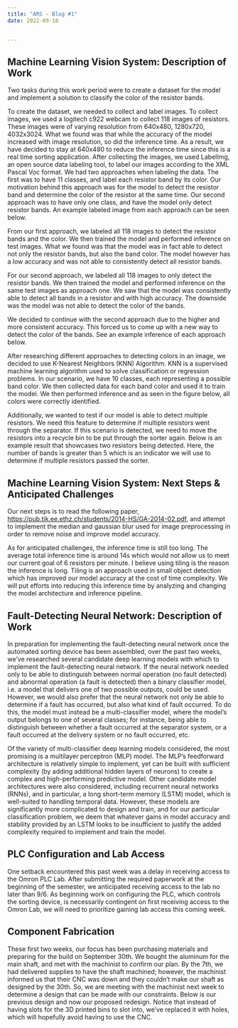 ```yaml
---
title: "ARS - Blog #1"
date: 2022-09-10


---
```




## Machine Learning Vision System: Description of Work


Two tasks during this work period were to create a dataset for the model and implement a solution to classify the color of the resistor bands.

To create the dataset, we needed to collect and label images. To collect images, we used a logitech c922 webcam to collect 118 images of resistors. These images were of varying resolution from 640x480, 1280x720, 4032x3024. What we found was that while the accuracy of the model increased with image resolution, so did the inference time. As a result, we have decided to stay at 640x480 to reduce the inference time since this is a real time sorting application. After collecting the images, we used LabelImg, an open source data labeling tool, to label our images according to the XML Pascal Voc format. We had two approaches when labeling the data. The first was to have 11 classes, and label each resistor band by its color. Our motivation behind this approach was for the model to detect the resistor band and determine the color of the resistor at the same time. Our second approach was to have only one class, and have the model only detect resistor bands. An example labeled image from each approach can be seen below.




From our first approach, we labeled all 118 images to detect the resistor bands and the color. We then trained the model and performed inference on test images. What we found was that the model was in fact able to detect not only the resistor bands, but also the band color. The model however has a low accuracy and was not able to consistently detect all resistor bands.

For our second approach, we labeled all 118 images to only detect the resistor bands. We then trained the model and performed inference on the same test images as approach one. We saw that the model was consistently able to detect all bands in a resistor and with high accuracy. The downside was the model was not able to detect the color of the bands.

We decided to continue with the second approach due to the higher and more consistent accuracy. This forced us to come up with a new way to detect the color of the bands. See an example inference of each approach below.



After researching different approaches to detecting colors in an image, we decided to use K-Nearest Neighbors (KNN) Algorithm. KNN is a supervised machine learning algorithm used to solve classification or regression problems. In our scenario, we have 10 classes, each representing a possible band color. We then collected data for each band color and used it to train the model. We then performed inference and as seen in the figure below, all colors were correctly identified. 


Additionally, we wanted to test if our model is able to detect multiple resistors. We need this feature to determine if multiple resistors went through the separator. If this scenario is detected, we need to move the resistors into a recycle bin to be put through the sorter again. Below is an example result that showcases two resistors being detected. Here, the number of bands is greater than 5 which is an indicator we will use to determine if multiple resistors passed the sorter.


## Machine Learning Vision System: Next Steps & Anticipated Challenges

Our next steps is to read the following paper, https://pub.tik.ee.ethz.ch/students/2014-HS/GA-2014-02.pdf, and  attempt to implement the median and gaussian blur used for image preprocessing in order to remove noise and improve model accuracy.

As for anticipated challenges, the inference time is still too long. The average total inference time is around 14s which would not allow us to meet our current goal of 6 resistors per minute. I believe using tiling is the reason the inference is long. Tiling is an approach used in small object detection which has improved our model accuracy at the cost of time complexity. We will put efforts into reducing this inference time by analyzing and changing the model architecture and inference pipeline.


## Fault-Detecting Neural Network: Description of Work

In preparation for implementing the fault-detecting neural network once the automated sorting device has been assembled, over the past two weeks, we’ve researched several candidate deep learning models with which to implement the fault-detecting neural network. If the neural network needed only to be able to distinguish between normal operation (no fault detected) and abnormal operation (a fault is detected) then a binary classifier model, i.e. a model that delivers one of two possible outputs, could be used. However, we would also prefer that the neural network not only be able to determine if a fault has occurred, but also what kind of fault occurred. To do this, the model must instead be a multi-classifier model, where the model’s output belongs to one of several classes; for instance, being able to distinguish between whether a fault occurred at the separator system, or a fault occurred at the delivery system or no fault occurred, etc.

Of the variety of multi-classifier deep learning models considered, the most promising is a multilayer perceptron (MLP) model. The MLP’s feedforward architecture is relatively simple to implement, yet can be built with sufficient complexity (by adding additional hidden layers of neurons) to create a complex and high-performing predictive model. Other candidate model architectures were also considered, including recurrent neural networks (RNNs), and in particular, a long short-term memory (LSTM) model, which is well-suited to handling temporal data. However, these models are significantly more complicated to design and train, and for our particular classification problem, we deem that whatever gains in model accuracy and stability provided by an LSTM looks to be insufficient to justify the added complexity required to implement and train the model.


## PLC Configuration and Lab Access
One setback encountered this past week was a delay in receiving access to the Omron PLC Lab. After submitting the required paperwork at the beginning of the semester, we anticipated receiving access to the lab no later than 9/6. As beginning work on configuring the PLC, which controls the sorting device, is necessarily contingent on first receiving access to the Omron Lab, we will need to prioritize gaining lab access this coming week.


## Component Fabrication

These first two weeks, our focus has been purchasing materials and preparing for the build on September 30th. We bought the aluminum for the main shaft, and met with the machinist to confirm our plan. By the 7th, we had delivered supplies to have the shaft machined; however, the machinist informed us that their CNC was down and they couldn’t make our shaft as designed by the 30th. So, we are meeting with the machinist next week to determine a design that can be made with our constraints. Below is our previous design and now our proposed redesign. Notice that instead of having slots for the 3D printed bins to slot into, we’ve replaced it with holes, which will hopefully avoid having to use the CNC.
